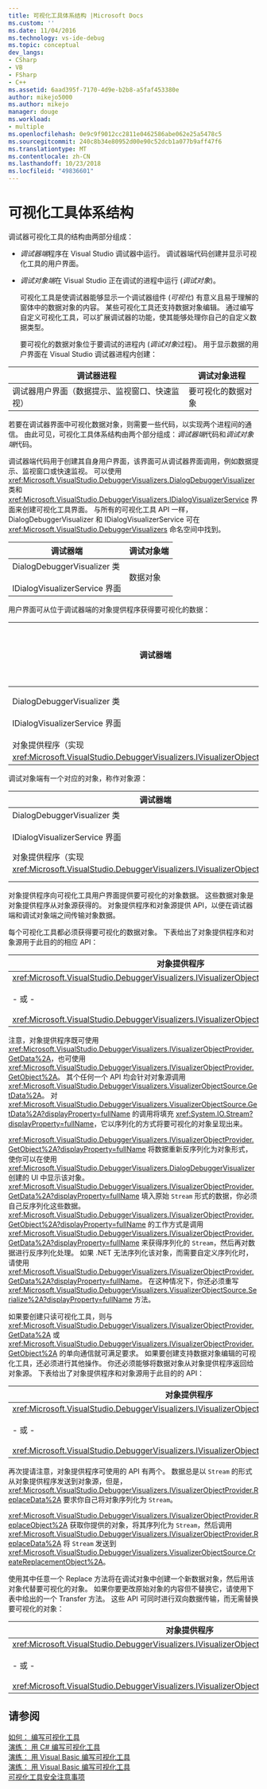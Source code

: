 ```yaml
---
title: 可视化工具体系结构 |Microsoft Docs
ms.custom: ''
ms.date: 11/04/2016
ms.technology: vs-ide-debug
ms.topic: conceptual
dev_langs:
- CSharp
- VB
- FSharp
- C++
ms.assetid: 6aad395f-7170-4d9e-b2b8-a5faf453380e
author: mikejo5000
ms.author: mikejo
manager: douge
ms.workload:
- multiple
ms.openlocfilehash: 0e9c9f9012cc2811e0462586abe062e25a5478c5
ms.sourcegitcommit: 240c8b34e80952d00e90c52dcb1a077b9aff47f6
ms.translationtype: MT
ms.contentlocale: zh-CN
ms.lasthandoff: 10/23/2018
ms.locfileid: "49836601"
---
```

# <a name="visualizer-architecture"></a>可视化工具体系结构
调试器可视化工具的结构由两部分组成：  
  
- *调试器端*程序在 Visual Studio 调试器中运行。 调试器端代码创建并显示可视化工具的用户界面。  
  
- *调试对象端*在 Visual Studio 正在调试的进程中运行 (*调试对象*)。  
  
  可视化工具是使调试器能够显示一个调试器组件 (*可视化*) 有意义且易于理解的窗体中的数据对象的内容。 某些可视化工具还支持数据对象编辑。 通过编写自定义可视化工具，可以扩展调试器的功能，使其能够处理你自己的自定义数据类型。  
  
  要可视化的数据对象位于要调试的进程内 (*调试对象*过程)。 用于显示数据的用户界面在 Visual Studio 调试器进程内创建：  
  
|调试器进程|调试对象进程|  
|----------------------|----------------------|  
|调试器用户界面（数据提示、监视窗口、快速监视）|要可视化的数据对象|  
  
 若要在调试器界面中可视化数据对象，则需要一些代码，以实现两个进程间的通信。 由此可见，可视化工具体系结构由两个部分组成：*调试器端*代码和*调试对象端*代码。  
  
 调试器端代码用于创建其自身用户界面，该界面可从调试器界面调用，例如数据提示、监视窗口或快速监视。 可以使用 <xref:Microsoft.VisualStudio.DebuggerVisualizers.DialogDebuggerVisualizer> 类和 <xref:Microsoft.VisualStudio.DebuggerVisualizers.IDialogVisualizerService> 界面来创建可视化工具界面。 与所有的可视化工具 API 一样，DialogDebuggerVisualizer 和 IDialogVisualizerService 可在 <xref:Microsoft.VisualStudio.DebuggerVisualizers> 命名空间中找到。  
  
|调试器端|调试对象端|  
|-------------------|-------------------|  
|DialogDebuggerVisualizer 类<br /><br /> IDialogVisualizerService 界面|数据对象|  
  
 用户界面可从位于调试器端的对象提供程序获得要可视化的数据：  
  
|调试器端|调试对象端|  
|-------------------|-------------------|  
|DialogDebuggerVisualizer 类<br /><br /> IDialogVisualizerService 界面|数据对象|  
|对象提供程序（实现 <xref:Microsoft.VisualStudio.DebuggerVisualizers.IVisualizerObjectProvider>）||  
  
 调试对象端有一个对应的对象，称作对象源：  
  
|调试器端|调试对象端|  
|-------------------|-------------------|  
|DialogDebuggerVisualizer 类<br /><br /> IDialogVisualizerService 界面|数据对象|  
|对象提供程序（实现 <xref:Microsoft.VisualStudio.DebuggerVisualizers.IVisualizerObjectProvider>）|对象源（从 <xref:Microsoft.VisualStudio.DebuggerVisualizers.VisualizerObjectSource> 派生）|  
  
 对象提供程序向可视化工具用户界面提供要可视化的对象数据。 这些数据对象是对象提供程序从对象源获得的。 对象提供程序和对象源提供 API，以便在调试器端和调试对象端之间传输对象数据。  
  
 每个可视化工具都必须获得要可视化的数据对象。 下表给出了对象提供程序和对象源用于此目的的相应 API：  
  
|对象提供程序|对象源|  
|---------------------|-------------------|  
|<xref:Microsoft.VisualStudio.DebuggerVisualizers.IVisualizerObjectProvider.GetData%2A><br /><br /> - 或 -<br /><br /> <xref:Microsoft.VisualStudio.DebuggerVisualizers.IVisualizerObjectProvider.GetObject%2A>|<xref:Microsoft.VisualStudio.DebuggerVisualizers.VisualizerObjectSource.GetData%2A>|  
  
 注意，对象提供程序既可使用 <xref:Microsoft.VisualStudio.DebuggerVisualizers.IVisualizerObjectProvider.GetData%2A>，也可使用 <xref:Microsoft.VisualStudio.DebuggerVisualizers.IVisualizerObjectProvider.GetObject%2A>。 其个任何一个 API 均会针对对象源调用 <xref:Microsoft.VisualStudio.DebuggerVisualizers.VisualizerObjectSource.GetData%2A>。 对 <xref:Microsoft.VisualStudio.DebuggerVisualizers.VisualizerObjectSource.GetData%2A?displayProperty=fullName> 的调用将填充 <xref:System.IO.Stream?displayProperty=fullName>，它以序列化的方式将要可视化的对象呈现出来。  
  
 <xref:Microsoft.VisualStudio.DebuggerVisualizers.IVisualizerObjectProvider.GetObject%2A?displayProperty=fullName> 将数据重新反序列化为对象形式，使你可以在使用 <xref:Microsoft.VisualStudio.DebuggerVisualizers.DialogDebuggerVisualizer> 创建的 UI 中显示该对象。 <xref:Microsoft.VisualStudio.DebuggerVisualizers.IVisualizerObjectProvider.GetData%2A?displayProperty=fullName> 填入原始 `Stream` 形式的数据，你必须自己反序列化这些数据。 <xref:Microsoft.VisualStudio.DebuggerVisualizers.IVisualizerObjectProvider.GetObject%2A?displayProperty=fullName> 的工作方式是调用 <xref:Microsoft.VisualStudio.DebuggerVisualizers.IVisualizerObjectProvider.GetData%2A?displayProperty=fullName> 来获得序列化的 `Stream`，然后再对数据进行反序列化处理。 如果 .NET 无法序列化该对象，而需要自定义序列化时，请使用 <xref:Microsoft.VisualStudio.DebuggerVisualizers.IVisualizerObjectProvider.GetData%2A?displayProperty=fullName>。 在这种情况下，你还必须重写 <xref:Microsoft.VisualStudio.DebuggerVisualizers.VisualizerObjectSource.Serialize%2A?displayProperty=fullName> 方法。  
  
 如果要创建只读可视化工具，则与 <xref:Microsoft.VisualStudio.DebuggerVisualizers.IVisualizerObjectProvider.GetData%2A> 或 <xref:Microsoft.VisualStudio.DebuggerVisualizers.IVisualizerObjectProvider.GetObject%2A> 的单向通信就可满足要求。 如果要创建支持数据对象编辑的可视化工具，还必须进行其他操作。 你还必须能够将数据对象从对象提供程序返回给对象源。 下表给出了对象提供程序和对象源用于此目的的 API：  
  
|对象提供程序|对象源|  
|---------------------|-------------------|  
|<xref:Microsoft.VisualStudio.DebuggerVisualizers.IVisualizerObjectProvider.ReplaceData%2A><br /><br /> - 或 -<br /><br /> <xref:Microsoft.VisualStudio.DebuggerVisualizers.IVisualizerObjectProvider.ReplaceObject%2A>|<xref:Microsoft.VisualStudio.DebuggerVisualizers.VisualizerObjectSource.CreateReplacementObject%2A>|  
  
 再次提请注意，对象提供程序可使用的 API 有两个。 数据总是以 `Stream` 的形式从对象提供程序发送到对象源，但是，<xref:Microsoft.VisualStudio.DebuggerVisualizers.IVisualizerObjectProvider.ReplaceData%2A> 要求你自己将对象序列化为 `Stream`。  
  
 <xref:Microsoft.VisualStudio.DebuggerVisualizers.IVisualizerObjectProvider.ReplaceObject%2A> 获取你提供的对象，将其序列化为 `Stream`，然后调用 <xref:Microsoft.VisualStudio.DebuggerVisualizers.IVisualizerObjectProvider.ReplaceData%2A> 将 `Stream` 发送到 <xref:Microsoft.VisualStudio.DebuggerVisualizers.VisualizerObjectSource.CreateReplacementObject%2A>。  
  
 使用其中任意一个 Replace 方法将在调试对象中创建一个新数据对象，然后用该对象代替要可视化的对象。 如果你要更改原始对象的内容但不替换它，请使用下表中给出的一个 Transfer 方法。 这些 API 可同时进行双向数据传输，而无需替换要可视化的对象：  
  
|对象提供程序|对象源|  
|---------------------|-------------------|  
|<xref:Microsoft.VisualStudio.DebuggerVisualizers.IVisualizerObjectProvider.TransferData%2A><br /><br /> - 或 -<br /><br /> <xref:Microsoft.VisualStudio.DebuggerVisualizers.IVisualizerObjectProvider.TransferObject%2A>|<xref:Microsoft.VisualStudio.DebuggerVisualizers.VisualizerObjectSource.TransferData%2A>|  
  
## <a name="see-also"></a>请参阅  
 [如何： 编写可视化工具](../debugger/how-to-write-a-visualizer.md)   
 [演练： 用 C# 编写可视化工具](../debugger/walkthrough-writing-a-visualizer-in-csharp.md)   
 [演练： 用 Visual Basic 编写可视化工具](../debugger/walkthrough-writing-a-visualizer-in-visual-basic.md)   
 [演练： 用 Visual Basic 编写可视化工具](../debugger/walkthrough-writing-a-visualizer-in-visual-basic.md)   
 [可视化工具安全注意事项](../debugger/visualizer-security-considerations.md)